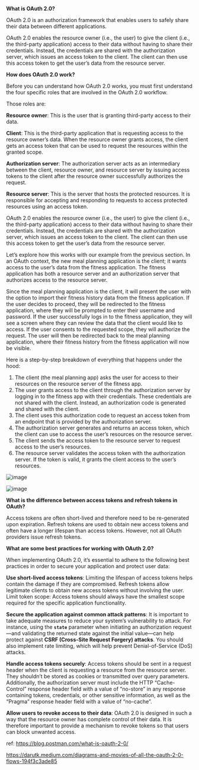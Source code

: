 **What is OAuth 2.0?**

OAuth 2.0 is an authorization framework that enables users to safely share their data between different 
applications.

OAuth 2.0 enables the resource owner (i.e., the user) to give the client (i.e., the third-party application) access
to their data without having to share their credentials. Instead, the credentials are shared with the authorization
server, which issues an access token to the client. The client can then use this access token to get the user’s
data from the resource server.

**How does OAuth 2.0 work?**

Before you can understand how OAuth 2.0 works, you must first understand the four specific roles that are involved 
in the OAuth 2.0 workflow. 

Those roles are:

**Resource owner**: This is the user that is granting third-party access to their data.

**Client**: This is the third-party application that is requesting access to the resource owner’s data. 
When the resource owner grants access, the client gets an access token that can be used to request the resources
within the granted scope.

**Authorization server**: The authorization server acts as an intermediary between the client, resource owner, 
and resource server by issuing access tokens to the client after the resource owner successfully authorizes the 
request.

**Resource server**: This is the server that hosts the protected resources. It is responsible for accepting and 
responding to requests to access protected resources using an access token.

OAuth 2.0 enables the resource owner (i.e., the user) to give the client (i.e., the third-party application) access
to their data without having to share their credentials. Instead, the credentials are shared with the authorization
server, which issues an access token to the client. The client can then use this access token to get the user’s
data from the resource server.


Let’s explore how this works with our example from the previous section. In an OAuth context, the new meal planning
application is the client; it wants access to the user’s data from the fitness application. The fitness application
has both a resource server and an authorization server that authorizes access to the resource server.

Since the meal planning application is the client, it will present the user with the option to import their fitness
history data from the fitness application. If the user decides to proceed, they will be redirected to the fitness application, where they will be prompted to enter their username and password. If the user successfully logs in to the fitness application, they will see a screen where they can review the data that the client would like to access. If the user consents to the requested scope, they will authorize the request. The user will then be redirected back to the meal planning application, where their fitness history from the fitness application will now be visible.

Here is a step-by-step breakdown of everything that happens under the hood:

1. The client (the meal planning app) asks the user for access to their resources on the resource server of the fitness app.
2. The user grants access to the client through the authorization server by logging in to the fitness app with their credentials. These credentials are not shared with the client. Instead, an authorization code is generated and shared with the client.
3. The client uses this authorization code to request an access token from an endpoint that is provided by the authorization server.
4. The authorization server generates and returns an access token, which the client can use to access the user’s resources on the resource server.
5. The client sends the access token to the resource server to request access to the user’s resources.
6. The resource server validates the access token with the authorization server. If the token is valid, it grants the client access to the user’s resources.


![image](https://github.com/user-attachments/assets/2806aa85-7391-4008-afaf-84dc0f870ef8)


![image](https://github.com/user-attachments/assets/fec90774-ef75-4393-93de-39faa9660372)



**What is the difference between access tokens and refresh tokens in OAuth?**

Access tokens are often short-lived and therefore need to be re-generated upon expiration. Refresh tokens are used to obtain new access tokens and often have a longer lifespan than access tokens. However, not all OAuth providers issue refresh tokens.

**What are some best practices for working with OAuth 2.0?**

When implementing OAuth 2.0, it’s essential to adhere to the following best practices in order to secure your application and protect user data:


**Use short-lived access tokens**: Limiting the lifespan of access tokens helps contain the damage if they are compromised. Refresh tokens allow legitimate clients to obtain new access tokens without involving the user.
Limit token scope: Access tokens should always have the smallest scope required for the specific application functionality.

**Secure the application against common attack patterns**: It is important to take adequate measures to reduce your system’s vulnerability to attack. For instance, using the **`state`** parameter when initiating an authorization request—and validating the returned state against the initial value—can help protect against **CSRF (Cross-Site Request Forgery) attacks**. You should also implement rate limiting, which will help prevent Denial-of-Service (DoS) attacks.

**Handle access tokens securely**: Access tokens should be sent in a request header when the client is requesting a resource from the resource server. They shouldn’t be stored as cookies or transmitted over query parameters. Additionally, the authorization server must include the HTTP “Cache-Control” response header field with a value of “no-store” in any response containing tokens, credentials, or other sensitive information, as well as the “Pragma” response header field with a value of “no-cache”.

**Allow users to revoke access to their data**: OAuth 2.0 is designed in such a way that the resource owner has complete control of their data. It is therefore important to provide a mechanism to revoke tokens so that users can block unwanted access.



ref: 
https://blog.postman.com/what-is-oauth-2-0/

https://darutk.medium.com/diagrams-and-movies-of-all-the-oauth-2-0-flows-194f3c3ade85
